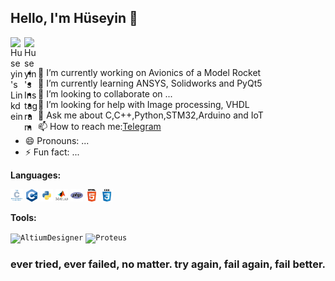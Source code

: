 ## Hello, I'm Hüseyin 👋

<a href="https://www.linkedin.com/in/h%C3%BCseyin-%C3%B6zt%C3%BCrk-237b6a185/" target="_blank">
  <img align="left" alt="Huseyin's Linkdein" width="22px" src="https://cdn.jsdelivr.net/npm/simple-icons@v3/icons/linkedin.svg" />
</a>
<!--
<a href="https://github.com/huseyinozturkk" target="_blank">
  <img align="left" alt="Huseyin's Github" width="22px" src="https://cdn.jsdelivr.net/npm/simple-icons@v3/icons/github.svg" />
</a>
-->
<a href="https://www.instagram.com/std.exit/" target="_blank">
  <img align="left" alt="Huseyin's Instagram" width="22px" src="https://cdn.jsdelivr.net/npm/simple-icons@v3/icons/instagram.svg" />
</a>
<br/>
<br/>


- 🔭 I’m currently working on Avionics of a Model Rocket
- 🌱 I’m currently learning ANSYS, Solidworks and PyQt5 
- 👯 I’m looking to collaborate on ...
- 🤔 I’m looking for help with Image processing, VHDL
- 💬 Ask me about C,C++,Python,STM32,Arduino and IoT
- 📫 How to reach me:<a href="https://t.me/ozturkhuse">Telegram</a>
- 😄 Pronouns: ...
- ⚡ Fun fact: ...


**Languages:**  

<code><img height="20" src="https://raw.githubusercontent.com/github/explore/80688e429a7d4ef2fca1e82350fe8e3517d3494d/topics/c/c.png"></code>
<code><img height="20" src="https://raw.githubusercontent.com/github/explore/80688e429a7d4ef2fca1e82350fe8e3517d3494d/topics/cpp/cpp.png"></code>
<code><img height="20" src="https://raw.githubusercontent.com/github/explore/80688e429a7d4ef2fca1e82350fe8e3517d3494d/topics/python/python.png"></code>
<code><img height="20" src="https://raw.githubusercontent.com/github/explore/80688e429a7d4ef2fca1e82350fe8e3517d3494d/topics/matlab/matlab.png"></code>
<code><img height="20" src="https://raw.githubusercontent.com/github/explore/80688e429a7d4ef2fca1e82350fe8e3517d3494d/topics/php/php.png"></code>
<code><img height="20" src="https://raw.githubusercontent.com/github/explore/80688e429a7d4ef2fca1e82350fe8e3517d3494d/topics/html/html.png"></code>
<code><img height="20" src="https://raw.githubusercontent.com/github/explore/80688e429a7d4ef2fca1e82350fe8e3517d3494d/topics/css/css.png"></code>

**Tools:**  

<code><img width="22px" alt="AltiumDesigner" src="https://cdn.jsdelivr.net/npm/simple-icons@3.13.0/icons/altiumdesigner.svg"/></code>
<code><img width="22px" alt="Proteus" src="https://www.labcenter.com/images/logo.png"/></code>


<div align="center">

### ever tried, ever failed, no matter. try again, fail again, fail better.

</div>

